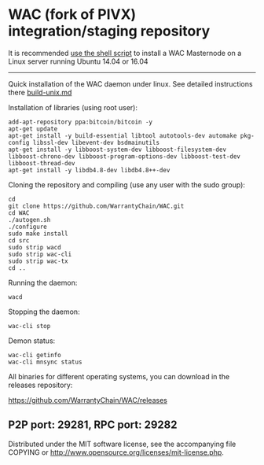 WAC (fork of PIVX) integration/staging repository
======================================


It is recommended [use the shell 
script](https://github.com/WarrantyChain/WACinstall) to install 
a WAC Masternode on a Linux server running Ubuntu 14.04 or 16.04

***

Quick installation of the WAC daemon under linux. See detailed instructions there [build-unix.md](build-unix.md)

Installation of libraries (using root user):

    add-apt-repository ppa:bitcoin/bitcoin -y
    apt-get update
    apt-get install -y build-essential libtool autotools-dev automake pkg-config libssl-dev libevent-dev bsdmainutils
    apt-get install -y libboost-system-dev libboost-filesystem-dev libboost-chrono-dev libboost-program-options-dev libboost-test-dev libboost-thread-dev
    apt-get install -y libdb4.8-dev libdb4.8++-dev

Cloning the repository and compiling (use any user with the sudo group):

    cd
    git clone https://github.com/WarrantyChain/WAC.git
    cd WAC
    ./autogen.sh
    ./configure
    sudo make install
    cd src
    sudo strip wacd
    sudo strip wac-cli
    sudo strip wac-tx
    cd ..

Running the daemon:

    wacd 

Stopping the daemon:

    wac-cli stop

Demon status:

    wac-cli getinfo
    wac-cli mnsync status

All binaries for different operating systems, you can download in the releases repository:

https://github.com/WarrantyChain/WAC/releases

P2P port: 29281, RPC port: 29282
-
Distributed under the MIT software license, see the accompanying file COPYING or http://www.opensource.org/licenses/mit-license.php.
